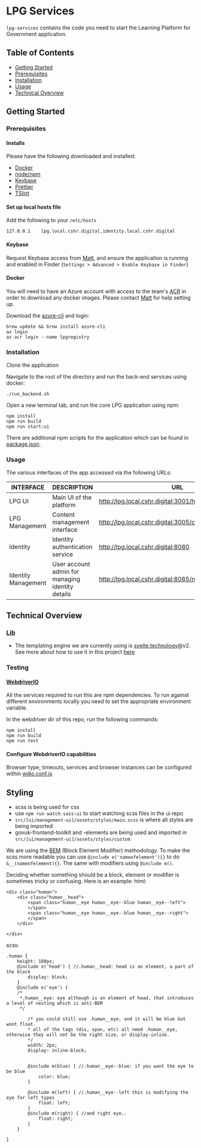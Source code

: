 LPG Services   
=====================  
`lpg-services` contains the code you need to start the Learning Platform for Government application.
## Table of Contents
- [Getting Started](#getting_started)
- [Prerequisites](#prerequisites)
- [Installation](#installation)
- [Usage](#usage)
- [Technical Overview](#tech_overview)
## Getting Started <a name = "getting_started"></a>
### Prerequisites <a name = "prerequisites"></a>
#### Installs
Please have the following downloaded and installed:
* [Docker](https://www.docker.com/get-docker)
* [node/npm](https://nodejs.org/en/)
* [Keybase](https://keybase.io/)
* [Prettier](https://prettier.io/)
* [TSlint](https://palantir.github.io/tslint/)

#### Set up local hosts file
Add the following to your `/etc/hosts`
```
127.0.0.1    lpg.local.cshr.digital,identity.local.cshr.digital
```
#### Keybase
Request Keybase access from [Matt](https://github.com/m24murray), and ensure the application is running and enabled in Finder (`Settings > Advanced > Enable Keybase in Finder`)

#### Docker
You will need to have an Azure account with access to the team's [ACR](https://azure.microsoft.com/en-gb/services/container-registry/) in order to download any docker images. Please contact [Matt](https://github.com/m24murray) for help setting up.  
  
Download the [azure-cli](https://docs.microsoft.com/en-us/cli/azure/install-azure-cli?view=azure-cli-latest) and login: 
```
brew update && brew install azure-cli
az login  
az acr login --name lpgregistry
```

### Installation <a name = "installation"></a>
Clone the application

Navigate to the root of the directory and run the back-end services using docker:  
```
./run_backend.sh
```

Open a new terminal tab, and run the core LPG application using npm:
```
npm install
npm run build
npm run start:ui
```

There are additional npm scripts for the application which can be found in [package.json](https://github.com/Civil-Service-Human-Resources/lpg-services/blob/master/package.json).

### Usage <a name = "usage"></a>
The various interfaces of the app accessed via the following URLs:  

| INTERFACE | DESCRIPTION | URL |
|--|--|--|
| LPG UI | Main UI of the platform | http://lpg.local.cshr.digital:3001/home |
| LPG Management | Content management interface | http://lpg.local.cshr.digital:3005/content-management |
| Identity | Identity authentication service | http://lpg.local.cshr.digital:8080 |
| Identity Management | User account admin for managing identity details | http://lpg.local.cshr.digital:8085/management/identities |


## Technical Overview <a name = "tech_overview"></a>
### [Lib](src/lib)

* The templating engine we are currently using is [svelte.technology](https://svelte.technology)@v2.
  See more about how to use it in this project [here](src/lib/ui/README.md)

### Testing
#### [WebdriverIO](test/webdriver)

All the services required to run this are npm dependencies. To run against different environments locally you need to set the appropriate environment variable.

In the webdriver dir of this repo, run the following commands:  
```
npm install
npm run build
npm run test
```

#### Configure WebdriverIO capabilities
Browser type, timeouts, services and browser instances can be configured within [wdio.conf.js](test/webdriver/wdio.conf.js)

## Styling
* scss is being used for css
* use `npm run watch-sass:ui` to start watching scss files in the ui repo
* `src/[ui/management-ui]/assets/styles/main.scss` is where all styles are being imported
* govuk-frontend-toolkit and -elements are being used and imported in `src/[ui/management-ui]/assets/styles/custom`

We are using the [BEM](http://getbem.com/introduction/) (Block Element Modifier) methodology. To make the scss more readable you can use `@include e('nameofelement'){}` to do `&__(nameofelement){}`. The same with modifiers using `@include m()`.

Deciding whether something should be a block, element or modifier is sometimes tricky or confusing. Here is an example:
html:

```
<div class="human">
    <div class="human__head">
        <span class="human__eye human__eye--blue human__eye--left">
        </span>
        <span class="human__eye human__eye--blue human__eye--right">
        </span>
    </div>

</div>
```

scss:

```
.human {
    height: 180px;
    @include e('head') { //.human__head: head is an element, a part of the block
        display: block;
    }
    @include e('eye') {
    /*
     *.human__eye: eye although is an element of head, that introduces a level of nesting which is anti-BEM
     */

        /* you could still use .human__eye, and it will be blue but wont float.
        * all of the tags (div, span, etc) all need .human__eye, otherwise they will not be the right size, or display-inline.  
        */
        width: 2px;
        display: inline-block;


        @include m(blue) { //.human__eye--blue: if you want the eye to be blue
            color: blue;
        }

        @include m(left) { //.human__eye--left this is modifying the eye for left types
            float: left;
        }
        @include m(right) { //and right eye..
            float: right;
        }
    }

}
```
